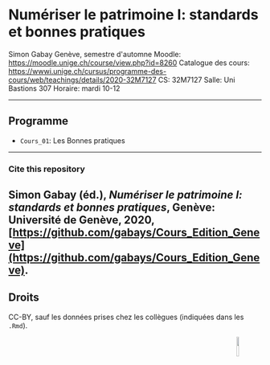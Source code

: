 # Numériser le patrimoine I: standards et bonnes pratiques

Simon Gabay
Genève, semestre d'automne
Moodle: https://moodle.unige.ch/course/view.php?id=8260
Catalogue des cours: https://wwwi.unige.ch/cursus/programme-des-cours/web/teachings/details/2020-32M7127
CS: 32M7127
Salle: Uni Bastions  307
Horaire: mardi 10-12

---

## Programme

* `Cours_01`: Les Bonnes pratiques


---
### Cite this repository
Simon Gabay (éd.), _Numériser le patrimoine I: standards et bonnes pratiques_, Genève: Université de Genève, 2020, [https://github.com/gabays/Cours_Edition_Geneve](https://github.com/gabays/Cours_Edition_Geneve).
---
## Droits
CC-BY, sauf les données prises chez les collègues (indiquées dans les ```.Rmd```).

<img style="float: right; width: 10%;" src="images/cc-by.png">
